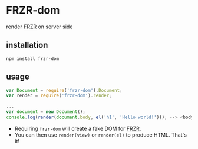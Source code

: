 # FRZR-dom
render [FRZR](https://frzr.js.org) on server side

## installation
```
npm install frzr-dom
```

## usage
```js
var Document = require('frzr-dom').Document;
var render = require('frzr-dom').render;

...
var document = new Document();
console.log(render(document.body, el('h1', 'Hello world!'))); --> <body><h1>Hello world!</h1></body>
```
- Requiring `frzr-dom` will create a fake DOM for [FRZR](https://frzr.js.org).
- You can then use `render(view)` or `render(el)` to produce HTML. That's it!
